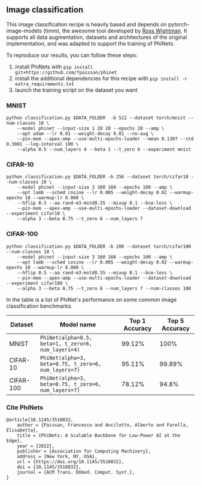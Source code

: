 ## Image classification

This image classification recipe is heavily based and depends on pytorch-image-models (timm), the awesome tool developed by [Ross Wightman](https://github.com/rwightman).
It supports all data augmentation, datasets and architectures of the original implementation, and was adapted to support the training of PhiNets.

To reproduce our results, you can follow these steps:

1. install PhiNets with `pip install git+https://github.com/fpaissan/phinet`
2. install the additional dependencies for this recipe with `pip install -r extra_requirements.txt`
2. launch the training script on the dataset you want 

### MNIST
```
python classification.py $DATA_FOLDER  -b 512 --dataset torch/mnist --num-classes 10 \
	--model phinet --input-size 1 28 28 --epochs 20 --amp \
	--opt adam --lr 0.01 --weight-decay 0.01 --no-aug \
	--pin-mem --apex-amp --use-multi-epochs-loader --mean 0.1307 --std 0.3081 --log-interval 100 \
	--alpha 0.5 --num_layers 4 --beta 1 --t_zero 6 --experiment mnist
```

### CIFAR-10
```
python classification.py $DATA_FOLDER -b 256 --dataset torch/cifar10 --num-classes 10 \
	--model phinet --input-size 3 160 160 --epochs 100 --amp \
	--opt lamb --sched cosine --lr 0.005 --weight-decay 0.02 --warmup-epochs 10 --warmup-lr 0.008 \
	--hflip 0.5 --aa rand-m3-mstd0.55 --mixup 0.1 --bce-loss \
	--pin-mem --apex-amp --use-multi-epochs-loader --dataset-download --experiment cifar10 \
	--alpha 3 --beta 0.75 --t_zero 6 --num_layers 7
```

### CIFAR-100
```
python classification.py $DATA_FOLDER -b 200 --dataset torch/cifar100 --num-classes 10 \
	--model phinet --input-size 3 160 160 --epochs 100 --amp \
	--opt lamb --sched cosine --lr 0.005 --weight-decay 0.02 --warmup-epochs 10 --warmup-lr 0.008 \
	--hflip 0.5 --aa rand-m3-mstd0.55 --mixup 0.1 --bce-loss \
	--pin-mem --apex-amp --use-multi-epochs-loader --dataset-download --experiment cifar100 \
	--alpha 3 --beta 0.75 --t_zero 6 --num_layers 7 --num-classes 100
```

In the table is a list of PhiNet's performance on some common image classification benchmarks.

| Dataset | Model name         | Top 1 Accuracy  | Top 5 Accuracy |
| -------- | ------------------ |---------------- | -------------- |
| MNIST | `PhiNet(alpha=0.5, beta=1, t_zero=6, num_layers=4)`   |     99.12%         |      100%       |
| CIFAR-10 | `PhiNet(alpha=3, beta=0.75, t_zero=6, num_layers=7)`   |     95.11%         |      99.89%       |
| CIFAR-100 | `PhiNet(alpha=3, beta=0.75, t_zero=6, num_layers=7)`   |     78.12%         |      94.8%       |

### Cite PhiNets
```
@article{10.1145/3510832,
	author = {Paissan, Francesco and Ancilotto, Alberto and Farella, Elisabetta},
	title = {PhiNets: A Scalable Backbone for Low-Power AI at the Edge},
	year = {2022},
	publisher = {Association for Computing Machinery},
	address = {New York, NY, USA},
	url = {https://doi.org/10.1145/3510832},
	doi = {10.1145/3510832},
	journal = {ACM Trans. Embed. Comput. Syst.},
}
```
